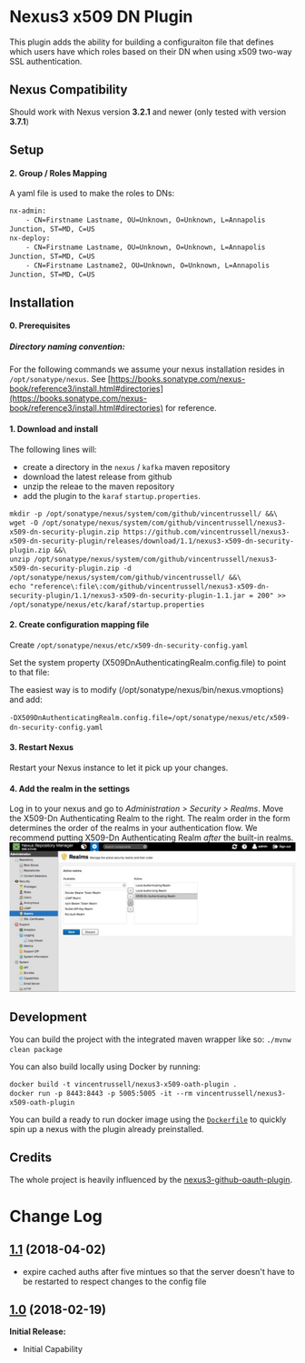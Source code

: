 # Nexus3 x509 DN Plugin
This plugin adds the ability for building a configuraiton file that defines which users have which roles based on their DN when using x509 two-way SSL authentication.

## Nexus Compatibility

Should work with Nexus version **3.2.1** and newer (only tested with version **3.7.1**)

## Setup

#### 2. Group / Roles Mapping
A yaml file is used to make the roles to DNs:

```
nx-admin:
    - CN=Firstname Lastname, OU=Unknown, O=Unknown, L=Annapolis Junction, ST=MD, C=US
nx-deploy:
    - CN=Firstname Lastname, OU=Unknown, O=Unknown, L=Annapolis Junction, ST=MD, C=US
    - CN=Firstname Lastname2, OU=Unknown, O=Unknown, L=Annapolis Junction, ST=MD, C=US
```


## Installation

#### 0. Prerequisites

##### Directory naming convention:
For the following commands we assume your nexus installation resides in `/opt/sonatype/nexus`. See [https://books.sonatype.com/nexus-book/reference3/install.html#directories](https://books.sonatype.com/nexus-book/reference3/install.html#directories) for reference.

#### 1. Download and install

The following lines will:
- create a directory in the `nexus` / `kafka` maven repository
- download the latest release from github
- unzip the releae to the maven repository
- add the plugin to the `karaf` `startup.properties`.


```shell
mkdir -p /opt/sonatype/nexus/system/com/github/vincentrussell/ &&\
wget -O /opt/sonatype/nexus/system/com/github/vincentrussell/nexus3-x509-dn-security-plugin.zip https://github.com/vincentrussell/nexus3-x509-dn-security-plugin/releases/download/1.1/nexus3-x509-dn-security-plugin.zip &&\
unzip /opt/sonatype/nexus/system/com/github/vincentrussell/nexus3-x509-dn-security-plugin.zip -d /opt/sonatype/nexus/system/com/github/vincentrussell/ &&\
echo "reference\:file\:com/github/vincentrussell/nexus3-x509-dn-security-plugin/1.1/nexus3-x509-dn-security-plugin-1.1.jar = 200" >> /opt/sonatype/nexus/etc/karaf/startup.properties
```

#### 2. Create configuration mapping file
Create `/opt/sonatype/nexus/etc/x509-dn-security-config.yaml`

Set the system property (X509DnAuthenticatingRealm.config.file) to point to that file:

The easiest way is to modify (/opt/sonatype/nexus/bin/nexus.vmoptions) and add:

`-DX509DnAuthenticatingRealm.config.file=/opt/sonatype/nexus/etc/x509-dn-security-config.yaml`

#### 3. Restart Nexus
Restart your Nexus instance to let it pick up your changes.

#### 4. Add the realm in the settings
Log in to your nexus and go to _Administration > Security > Realms_. Move the X509-Dn Authenticating Realm to the right. The realm order in the form determines the order of the realms in your authentication flow. We recommend putting X509-Dn Authenticating Realm _after_ the built-in realms.![](images/realms.jpg)


## Development
You can build the project with the integrated maven wrapper like so: `./mvnw clean package`

You can also build locally using Docker by running: 

```
docker build -t vincentrussell/nexus3-x509-oath-plugin .
docker run -p 8443:8443 -p 5005:5005 -it --rm vincentrussell/nexus3-x509-oath-plugin
```

You can build a ready to run docker image using the [`Dockerfile`](Dockerfile) to quickly spin up a nexus with the plugin already preinstalled.

## Credits

The whole project is heavily influenced by the [nexus3-github-oauth-plugin](https://github.com/larscheid-schmitzhermes/nexus3-github-oauth-plugin).


# Change Log

## [1.1](https://github.com/vincentrussell/nexus3-x509-dn-security-plugin/tree/nexus3-x509-dn-security-plugin-1.1) (2018-04-02)


- expire cached auths after five mintues so that the server doesn't have to be restarted to respect changes to the config file


## [1.0](https://github.com/vincentrussell/nexus3-x509-dn-security-plugin/tree/nexus3-x509-dn-security-plugin-1.0) (2018-02-19)

**Initial Release:**

- Initial Capability


